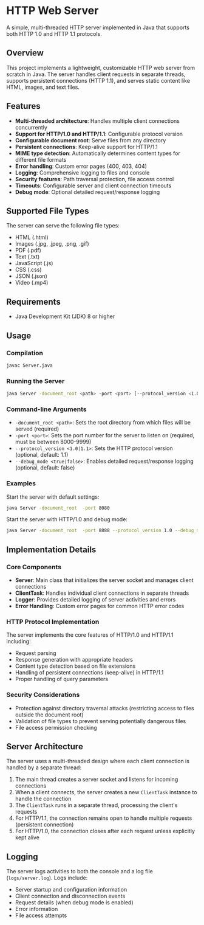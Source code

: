 # HTTP Web Server

A simple, multi-threaded HTTP server implemented in Java that supports both HTTP 1.0 and HTTP 1.1 protocols.

## Overview

This project implements a lightweight, customizable HTTP web server from scratch in Java. The server handles client requests in separate threads, supports persistent connections (HTTP 1.1), and serves static content like HTML, images, and text files.

## Features

- **Multi-threaded architecture**: Handles multiple client connections concurrently
- **Support for HTTP/1.0 and HTTP/1.1**: Configurable protocol version
- **Configurable document root**: Serve files from any directory
- **Persistent connections**: Keep-alive support for HTTP/1.1
- **MIME type detection**: Automatically determines content types for different file formats
- **Error handling**: Custom error pages (400, 403, 404)
- **Logging**: Comprehensive logging to files and console
- **Security features**: Path traversal protection, file access control
- **Timeouts**: Configurable server and client connection timeouts
- **Debug mode**: Optional detailed request/response logging

## Supported File Types

The server can serve the following file types:
- HTML (.html)
- Images (.jpg, .jpeg, .png, .gif)
- PDF (.pdf)
- Text (.txt)
- JavaScript (.js)
- CSS (.css)
- JSON (.json)
- Video (.mp4)

## Requirements

- Java Development Kit (JDK) 8 or higher

## Usage

### Compilation

```bash
javac Server.java
```

### Running the Server

```bash
java Server -document_root <path> -port <port> [--protocol_version <1.0|1.1>] [--debug_mode <true|false>]
```

### Command-line Arguments

- `-document_root <path>`: Sets the root directory from which files will be served (required)
- `-port <port>`: Sets the port number for the server to listen on (required, must be between 8000-9999)
- `--protocol_version <1.0|1.1>`: Sets the HTTP protocol version (optional, default: 1.1)
- `--debug_mode <true|false>`: Enables detailed request/response logging (optional, default: false)

### Examples

Start the server with default settings:
```bash
java Server -document_root  -port 8080
```

Start the server with HTTP/1.0 and debug mode:
```bash
java Server -document_root  -port 8888 --protocol_version 1.0 --debug_mode true
```

## Implementation Details

### Core Components

- **Server**: Main class that initializes the server socket and manages client connections
- **ClientTask**: Handles individual client connections in separate threads
- **Logger**: Provides detailed logging of server activities and errors
- **Error Handling**: Custom error pages for common HTTP error codes

### HTTP Protocol Implementation

The server implements the core features of HTTP/1.0 and HTTP/1.1 including:

- Request parsing
- Response generation with appropriate headers
- Content type detection based on file extensions
- Handling of persistent connections (keep-alive) in HTTP/1.1
- Proper handling of query parameters

### Security Considerations

- Protection against directory traversal attacks (restricting access to files outside the document root)
- Validation of file types to prevent serving potentially dangerous files
- File access permission checking



## Server Architecture

The server uses a multi-threaded design where each client connection is handled by a separate thread:

1. The main thread creates a server socket and listens for incoming connections
2. When a client connects, the server creates a new `ClientTask` instance to handle the connection
3. The `ClientTask` runs in a separate thread, processing the client's requests
4. For HTTP/1.1, the connection remains open to handle multiple requests (persistent connection)
5. For HTTP/1.0, the connection closes after each request unless explicitly kept alive

## Logging

The server logs activities to both the console and a log file (`logs/server.log`). Logs include:

- Server startup and configuration information
- Client connection and disconnection events
- Request details (when debug mode is enabled)
- Error information
- File access attempts

